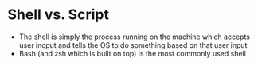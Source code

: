 # Shell vs. Script
- The shell is simply the process running on the machine which accepts user incput and tells the OS to do something based on that user input
- Bash (and zsh which is built on top) is the most commonly used shell